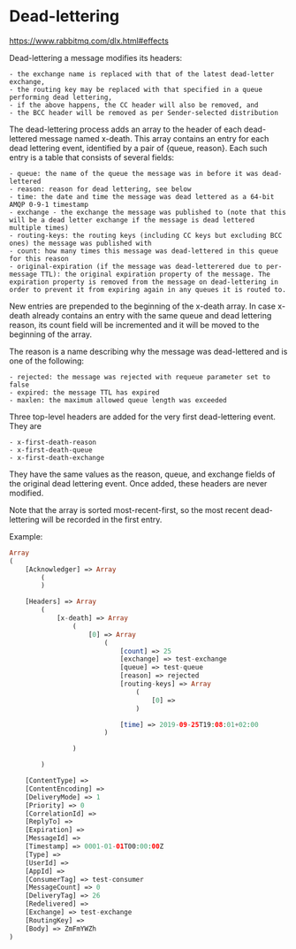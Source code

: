 # Dead-lettering
https://www.rabbitmq.com/dlx.html#effects

Dead-lettering a message modifies its headers:

    - the exchange name is replaced with that of the latest dead-letter exchange,
    - the routing key may be replaced with that specified in a queue performing dead lettering,
    - if the above happens, the CC header will also be removed, and
    - the BCC header will be removed as per Sender-selected distribution

The dead-lettering process adds an array to the header of each dead-lettered message named x-death.
This array contains an entry for each dead lettering event, identified by a pair of {queue, reason}.
Each such entry is a table that consists of several fields:

    - queue: the name of the queue the message was in before it was dead-lettered
    - reason: reason for dead lettering, see below
    - time: the date and time the message was dead lettered as a 64-bit AMQP 0-9-1 timestamp
    - exchange - the exchange the message was published to (note that this will be a dead letter exchange if the message is dead lettered multiple times)
    - routing-keys: the routing keys (including CC keys but excluding BCC ones) the message was published with
    - count: how many times this message was dead-lettered in this queue for this reason
    - original-expiration (if the message was dead-letterered due to per-message TTL): the original expiration property of the message. The expiration property is removed from the message on dead-lettering in order to prevent it from expiring again in any queues it is routed to.

New entries are prepended to the beginning of the x-death array. 
In case x-death already contains an entry with the same queue and dead lettering reason, 
its count field will be incremented and it will be moved to the beginning of the array.

The reason is a name describing why the message was dead-lettered and is one of the following:

    - rejected: the message was rejected with requeue parameter set to false
    - expired: the message TTL has expired
    - maxlen: the maximum allowed queue length was exceeded

Three top-level headers are added for the very first dead-lettering event. They are

    - x-first-death-reason
    - x-first-death-queue
    - x-first-death-exchange

They have the same values as the reason, queue, and exchange fields of the original dead lettering event. 
Once added, these headers are never modified.

Note that the array is sorted most-recent-first, so the most recent dead-lettering will be recorded 
in the first entry.


  
  
Example:  
```php
Array
(
    [Acknowledger] => Array
        (
        )

    [Headers] => Array
        (
            [x-death] => Array
                (
                    [0] => Array
                        (
                            [count] => 25
                            [exchange] => test-exchange
                            [queue] => test-queue
                            [reason] => rejected
                            [routing-keys] => Array
                                (
                                    [0] =>
                                )

                            [time] => 2019-09-25T19:08:01+02:00
                        )

                )

        )

    [ContentType] =>
    [ContentEncoding] =>
    [DeliveryMode] => 1
    [Priority] => 0
    [CorrelationId] =>
    [ReplyTo] =>
    [Expiration] =>
    [MessageId] =>
    [Timestamp] => 0001-01-01T00:00:00Z
    [Type] =>
    [UserId] =>
    [AppId] =>
    [ConsumerTag] => test-consumer
    [MessageCount] => 0
    [DeliveryTag] => 26
    [Redelivered] =>
    [Exchange] => test-exchange
    [RoutingKey] =>
    [Body] => ZmFmYWZh
)
```
